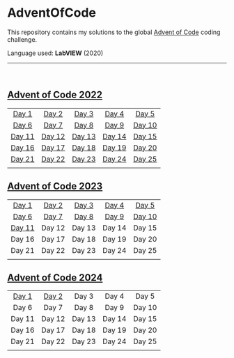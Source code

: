 # AdventOfCode
This repository contains my solutions to the global [Advent of Code](https://adventofcode.com/) coding challenge.

Language used: **LabVIEW** (2020)
<hr>
<br>

## [Advent of Code 2022](./source/2022/)
|     |     |     |     |     |
|:-:|:-:|:-:|:-:|:-:|
|[Day 1](./source/2022/Day%201%20-%20Calorie%20Counting/)|[Day 2](./source/2022/Day%202%20-%20Rock%20Paper%20Scissors/)|[Day 3](./source/2022/Day%203%20-%20Rucksack%20Reorganization/)|[Day 4](./source/2022/Day%204%20-%20Camp%20Cleanup/)|[Day 5](./source/2022/Day%205%20-%20Supply%20Stacks/)|
|[Day 6](./source/2022/Day%206%20-%20Tuning%20Trouble/)|[Day 7](./source/2022/Day%207%20-%20No%20Space%20Left%20On%20Device/)|[Day 8](./source/2022/Day%208%20-%20Treetop%20Tree%20House/)|[Day 9](./source/2022/Day%209%20-%20Rope%20Bridge/)|[Day 10](./source/2022/Day%2010%20-%20Cathode%20Ray%20Tube/)|
|[Day 11](./source/2022/Day%2011%20-%20Monkey%20in%20the%20Middle/)|[Day 12](./source/2022/Day%2012%20-%20Hill%20Climbing%20Algorithm/)|[Day 13](./source/2022/Day%2013%20-%20Distress%20Signal/)|[Day 14](./source/2022/Day%2014%20-%20Regolith%20Reservoir/)|[Day 15](./source/2022/Day%2015%20-%20Beacon%20Exclusion%20Zone/)|
|[Day 16](./source/2022/Day%2016%20-%20Proboscidea%20Volcanium/)|[Day 17](./source/2022/Day%2017%20-%20Pyroclastic%20Flow/)|[Day 18](./source/2022/Day%2018%20%20-%20Boiling%20Boulders/)|[Day 19](./source/2022/Day%2019%20-%20Not%20Enough%20Minerals/)|[Day 20](./source/2022/Day%2020%20-%20Grove%20Positioning%20System/)|
|[Day 21](./source/2022/Day%2021%20-%20Monkey%20Math/)|[Day 22](./source/2022/Day%2022%20-%20Monkey%20Map/)|[Day 23](./source/2022/Day%2023%20-%20Unstable%20Diffusion/)|[Day 24](./source/2022/Day%2024%20-%20Blizzard%20Basin/)|[Day 25](./source/2022/Day%2025%20-%20Full%20of%20Hot%20Air/)|
||||||



## [Advent of Code 2023](./source/2023/)
|     |     |     |     |     |
|:-:|:-:|:-:|:-:|:-:|
|[Day 1](./source/2023/Day%201%20-%20Trebuchet/)|[Day 2](./source/2023/Day%202%20-%20Cube%20Conundrum/)|[Day 3](./source/2023/Day%203%20-%20Gear%20Ratios/)|[Day 4](./source/2023/Day%204%20-%20Scratchcards/)|[Day 5](./source/2023/Day%205%20-%20If%20You%20Give%20A%20Seed%20A%20Fertilizer/)|
|[Day 6](./source/2023/Day%206%20-%20Wait%20For%20It/)|[Day 7](./source/2023/Day%207%20-%20Camel%20Cards/)|[Day 8](./source/2023/Day%208%20-%20Haunted%20Wasteland/)|[Day 9](./source/2023/Day%209%20-%20Mirage%20Maintenance/)|[Day 10](./source/2023/Day%2010%20-%20Pipe%20Maze/)|
|[Day 11](./source/2023/Day%2011%20-%20Cosmic%20Expansion/)|Day 12|Day 13|Day 14|Day 15|
|Day 16|Day 17|Day 18|Day 19|Day 20|
|Day 21|Day 22|Day 23|Day 24|Day 25|
||||||




## [Advent of Code 2024](./source/2024/)
|     |     |     |     |     |
|:-:|:-:|:-:|:-:|:-:|
|[Day 1](./source/2024/Day%201%20-%20Historian%20Hysteria/)|[Day 2](./source/2024/Day%202%20-%20Red-Nosed%20Reports/)|Day 3|Day 4|Day 5|
|Day 6|Day 7|Day 8|Day 9|Day 10|
|Day 11|Day 12|Day 13|Day 14|Day 15|
|Day 16|Day 17|Day 18|Day 19|Day 20|
|Day 21|Day 22|Day 23|Day 24|Day 25|
||||||








